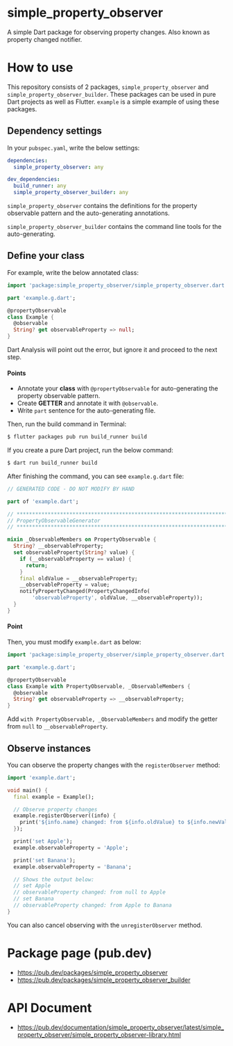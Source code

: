 # simple_property_observer
A simple Dart package for observing property changes. Also known as property changed notifier.

# How to use
This repository consists of 2 packages, `simple_property_observer` and `simple_property_observer_builder`.
These packages can be used in pure Dart projects as well as Flutter.
`example` is a simple example of using these packages.

## Dependency settings
In your `pubspec.yaml`, write the below settings:

```yaml
dependencies:
  simple_property_observer: any

dev_dependencies:
  build_runner: any
  simple_property_observer_builder: any
```

`simple_property_observer` contains the definitions for the property observable pattern and the auto-generating annotations.

`simple_property_observer_builder` contains the command line tools for the auto-generating.

## Define your class
For example, write the below annotated class:

```Dart
import 'package:simple_property_observer/simple_property_observer.dart';

part 'example.g.dart';

@propertyObservable
class Example {
  @observable
  String? get observableProperty => null;
}
```

Dart Analysis will point out the error, but ignore it and proceed to the next step.

#### Points
- Annotate your **class** with `@propertyObservable` for auto-generating the property observable pattern.
- Create **GETTER** and annotate it with `@observable`.
- Write `part` sentence for the auto-generating file.

Then, run the build command in Terminal:

```bash
$ flutter packages pub run build_runner build
```

If you create a pure Dart project, run the below command:

```bash
$ dart run build_runner build
```

After finishing the command, you can see `example.g.dart` file:

```Dart
// GENERATED CODE - DO NOT MODIFY BY HAND

part of 'example.dart';

// **************************************************************************
// PropertyObservableGenerator
// **************************************************************************

mixin _ObservableMembers on PropertyObservable {
  String? __observableProperty;
  set observableProperty(String? value) {
    if (__observableProperty == value) {
      return;
    }
    final oldValue = __observableProperty;
    __observableProperty = value;
    notifyPropertyChanged(PropertyChangedInfo(
        'observableProperty', oldValue, __observableProperty));
  }
}
```

#### Point
Then, you must modify `example.dart` as below:

```Dart
import 'package:simple_property_observer/simple_property_observer.dart';

part 'example.g.dart';

@propertyObservable
class Example with PropertyObservable, _ObservableMembers {
  @observable
  String? get observableProperty => __observableProperty;
}
```

Add `with PropertyObservable, _ObservableMembers` and modify the getter from `null` to `__observableProperty`.

## Observe instances
You can observe the property changes with the `registerObserver` method:

```Dart
import 'example.dart';

void main() {
  final example = Example();

  // Observe property changes
  example.registerObserver((info) {
    print('${info.name} changed: from ${info.oldValue} to ${info.newValue}');
  });

  print('set Apple');
  example.observableProperty = 'Apple';

  print('set Banana');
  example.observableProperty = 'Banana';

  // Shows the output below:
  // set Apple
  // observableProperty changed: from null to Apple
  // set Banana
  // observableProperty changed: from Apple to Banana
}
```

You can also cancel observing with the `unregisterObserver` method.

# Package page (pub.dev)
- https://pub.dev/packages/simple_property_observer
- https://pub.dev/packages/simple_property_observer_builder

# API Document
- https://pub.dev/documentation/simple_property_observer/latest/simple_property_observer/simple_property_observer-library.html
